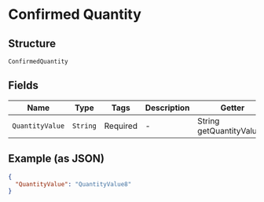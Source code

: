 
# Confirmed Quantity

## Structure

`ConfirmedQuantity`

## Fields

| Name | Type | Tags | Description | Getter | Setter |
|  --- | --- | --- | --- | --- | --- |
| `QuantityValue` | `String` | Required | - | String getQuantityValue() | setQuantityValue(String quantityValue) |

## Example (as JSON)

```json
{
  "QuantityValue": "QuantityValue8"
}
```

